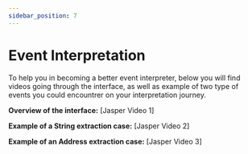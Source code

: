 ```yaml
---
sidebar_position: 7
---
```


# Event Interpretation

To help you in becoming a better event interpreter, below you will find videos going through the interface, as well as example of two type of events you could encountrer on your interpretation journey.

**Overview of the interface:**
[Jasper Video 1]

**Example of a String extraction case:**
[Jasper Video 2]

**Example of an Address extraction case:**
[Jasper Video 3]

